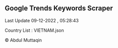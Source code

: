 

## Google Trends Keywords Scraper 
 
Last Update 09-12-2022 , 05:28:43

Country List :
VIETNAM.json



© Abdul Muttaqin 
